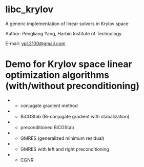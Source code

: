 # libc_krylov
A generic implementation of linear solvers in Krylov space

Author: Pengliang Yang, Harbin Institute of Technology

E-mail: ypl.2100@gmail.com

Demo for Krylov space linear optimization algorithms
(with/without preconditioning)
===================================================

* - conjugate gradient method

* - BiCGStab (Bi-conjugate gradient with stabalization)

* - preconditioned BiCGStab

* - GMRES (generalized minimum residual)

* - GMRES with left and right preconditioning

* - CGNR